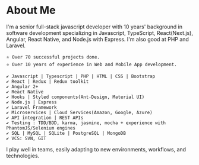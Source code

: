 # About Me

I'm a senior full-stack javascript developer with 10 years' background in software development specializing in Javascript, TypeScript, React(Next.js), Angular, React Native, and Node.js with Express. I'm also good at PHP and Laravel.
```
⭐️ Over 70 successful projects done.
⭐️ Over 10 years of experience in Web and Mobile App development.
```

```
✔️ Javascript | Typescript | PHP | HTML | CSS | Bootstrap
✔️ React | Redux | Redux toolkit
✔️ Angular 2+
✔️ React Native
✔️ Hooks | Styled components(Ant-Design, Material UI)
✔️ Node.js | Express
✔️ Laravel Framework
✔️ Microservices | Cloud Services(Amazon, Google, Azure)
✔️ API integration | REST APIs
✔️ Testing : TDD/BDD, karma, jasmine, mocha + experience with PhantomJS/Selenium engines
✔️ SQL | MySQL | SQLite | PostgreSQL | MongoDB
✔️ VCS: SVN, GIT
```


I play well in teams, easily adapting to new environments, workflows, and technologies.
